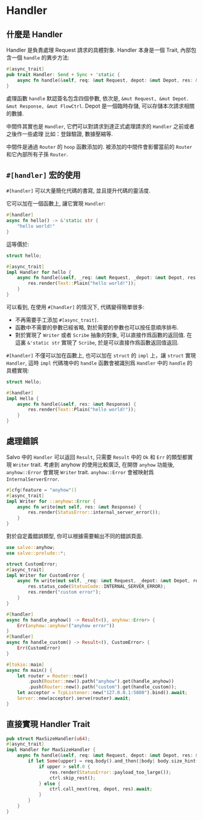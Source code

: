 # Handler

## 什麼是 Handler

Handler 是負責處理 Request 請求的具體對象.  Handler 本身是一個 Trait, 內部包含一個 ```handle``` 的異步方法:

```rust
#[async_trait]
pub trait Handler: Send + Sync + 'static {
    async fn handle(&self, req: &mut Request, depot: &mut Depot, res: &mut Response);
}
```

處理函數 `handle` 默認簽名包含四個參數, 依次是, `&mut Request, &mut Depot. &mut Response, &mut FlowCtrl`. Depot 是一個臨時存儲, 可以存儲本次請求相關的數據. 

中間件其實也是 `Handler`, 它們可以對請求到達正式處理請求的 `Handler` 之前或者之後作一些處理 比如：登錄驗證, 數據壓縮等.

中間件是通過 `Router` 的 `hoop` 函數添加的. 被添加的中間件會影響當前的 `Router` 和它內部所有子孫 `Router`.


## `#[handler]` 宏的使用

`#[handler]` 可以大量簡化代碼的書寫, 並且提升代碼的靈活度. 

它可以加在一個函數上, 讓它實現 `Handler`:

```rust
#[handler]
async fn hello() -> &'static str {
    "hello world!"
}
```

這等價於:

```rust
struct hello;

#[async_trait]
impl Handler for hello {
    async fn handle(&self, _req: &mut Request, _depot: &mut Depot, res: &mut Response, _ctrl: &mut FlowCtrl) {
        res.render(Text::Plain("hello world!"));
    }
}
```

可以看到, 在使用 `#[handler]` 的情況下, 代碼變得簡單很多:
- 不再需要手工添加 `#[async_trait]`.
- 函數中不需要的參數已經省略, 對於需要的參數也可以按任意順序排布.
- 對於實現了 `Writer` 或者 `Scribe` 抽象的對象, 可以直接作爲函數的返回值. 在這裏 `&'static str` 實現了 `Scribe`, 於是可以直接作爲函數返回值返回.

`#[handler]` 不僅可以加在函數上, 也可以加在 `struct` 的 `impl` 上，讓 `struct` 實現 `Handler`, 這時 `impl` 代碼塊中的 `handle` 函數會被識別爲 `Handler` 中的 `handle` 的具體實現:

```rust
struct Hello;

#[handler]
impl Hello {
    async fn handle(&self, res: &mut Response) {
        res.render(Text::Plain("hello world!"));
    }
}
```

## 處理錯誤

Salvo 中的 `Handler` 可以返回 `Result`, 只需要 `Result` 中的 `Ok` 和 `Err` 的類型都實現 `Writer` trait.
考慮到 anyhow 的使用比較廣泛, 在開啓 `anyhow` 功能後, `anyhow::Error` 會實現 `Writer` trait. `anyhow::Error` 會被映射爲 `InternalServerError`. 

```rust
#[cfg(feature = "anyhow")]
#[async_trait]
impl Writer for ::anyhow::Error {
    async fn write(mut self, res: &mut Response) {
        res.render(StatusError::internal_server_error());
    }
}
```

對於自定義錯誤類型, 你可以根據需要輸出不同的錯誤頁面.

```rust
use salvo::anyhow;
use salvo::prelude::*;

struct CustomError;
#[async_trait]
impl Writer for CustomError {
    async fn write(mut self, _req: &mut Request, _depot: &mut Depot, res: &mut Response) {
        res.status_code(StatusCode::INTERNAL_SERVER_ERROR);
        res.render("custom error");
    }
}

#[handler]
async fn handle_anyhow() -> Result<(), anyhow::Error> {
    Err(anyhow::anyhow!("anyhow error"))
}
#[handler]
async fn handle_custom() -> Result<(), CustomError> {
    Err(CustomError)
}

#[tokio::main]
async fn main() {
    let router = Router::new()
        .push(Router::new().path("anyhow").get(handle_anyhow))
        .push(Router::new().path("custom").get(handle_custom));
    let acceptor = TcpListener::new("127.0.0.1:5800").bind().await;
    Server::new(acceptor).serve(router).await;
}
```

## 直接實現 Handler Trait

```rust
pub struct MaxSizeHandler(u64);
#[async_trait]
impl Handler for MaxSizeHandler {
    async fn handle(&self, req: &mut Request, depot: &mut Depot, res: &mut Response, ctrl: &mut FlowCtrl) {
        if let Some(upper) = req.body().and_then(|body| body.size_hint().upper()) {
            if upper > self.0 {
                res.render(StatusError::payload_too_large());
                ctrl.skip_rest();
            } else {
                ctrl.call_next(req, depot, res).await;
            }
        }
    }
}
```
